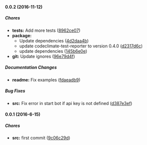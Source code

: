 #### 0.0.2 (2016-11-12)

##### Chores

* **tests:** Add more tests ([8962ce07](https://github.com/lgaticaq/hubot-what3words/commit/8962ce0799a1955ef67e197814d0d31619f891dc))
* **package:**
  * Update dependencies ([4d2daa4b](https://github.com/lgaticaq/hubot-what3words/commit/4d2daa4b5aa127dc9eb91766b7637bb3dd651951))
  * update codeclimate-test-reporter to version 0.4.0 ([d2317d6c](https://github.com/lgaticaq/hubot-what3words/commit/d2317d6ce0badfbbb5c684f4a8d30bc2af9a92ca))
  * update dependencies ([145b6e0e](https://github.com/lgaticaq/hubot-what3words/commit/145b6e0e7b6083546578741f3c4ef309ade524ef))
* **git:** Update ignores ([96e79d4f](https://github.com/lgaticaq/hubot-what3words/commit/96e79d4f10f2e6b66dc6740f0c326325704d85d4))

##### Documentation Changes

* **readme:** Fix examples ([fdaeadb9](https://github.com/lgaticaq/hubot-what3words/commit/fdaeadb98a76a50f055561e117a858da18e64757))

##### Bug Fixes

* **src:** Fix error in start bot if api key is not defined ([d387e3ef](https://github.com/lgaticaq/hubot-what3words/commit/d387e3efabda0100d54c668bf754e8e4dc7243b7))

#### 0.0.1 (2016-6-15)

##### Chores

* **src:** first commit ([9c06c29d](https://github.com/lgaticaq/hubot-what3words/commit/9c06c29da01a9eabcd5af102855a4b5f6fd8fb06))

